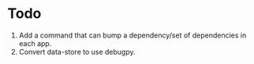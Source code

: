 # Todo

1. Add a command that can bump a dependency/set of dependencies in each app.
2. Convert data-store to use debugpy.
